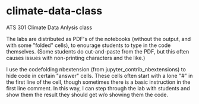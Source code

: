 # climate-data-class
ATS 301 Climate Data Anlysis class

The labs are distributed as PDF's of the notebooks (without the output, and with some "folded" cells), to enourage students to type in the code themselves.  (Some students do cut-and-paste from the PDF, but this often causes issues with non-printing characters and the like.)

I use the codefolding nbextension (from jupyter_contrib_nbextensions) to hide code in certain "answer" cells.  These cells often start with a lone "#" in the first line of the cell, though sometimes there is a basic instruction in the first line comment.  In this way, I can step through the lab with students and show them the result they should get w/o showing them the code.

